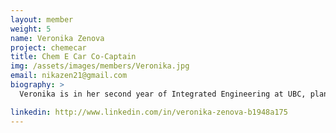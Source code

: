 ```yaml
---
layout: member
weight: 5
name: Veronika Zenova
project: chemecar
title: Chem E Car Co-Captain
img: /assets/images/members/Veronika.jpg
email: nikazen21@gmail.com
biography: >
  Veronika is in her second year of Integrated Engineering at UBC, planning to focus her studies in the chemical and biomedical engineering fields. She began as a Lab Team Member and is currently a Captain of Chem-E-Car.  Her goal is to create a positive work environment where members can learn throughout the design process. She also aims to incorporate sustainable design choices and hopes for team's success at the 2020 AIChE Regional Chem-E-Car Competiton. In her free time, Veronika volunteers at a research lab and the Engineering Undergrad Society, takes care of plants and enjoys eating fruit. 

linkedin: http://www.linkedin.com/in/veronika-zenova-b1948a175
---
```

